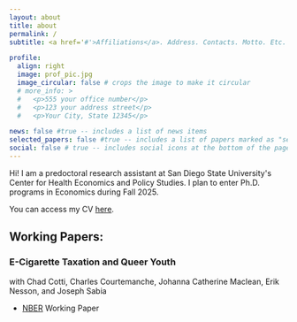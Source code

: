 ```yaml
---
layout: about
title: about
permalink: /
subtitle: <a href='#'>Affiliations</a>. Address. Contacts. Motto. Etc.

profile:
  align: right
  image: prof_pic.jpg
  image_circular: false # crops the image to make it circular
  # more_info: >
  #   <p>555 your office number</p>
  #   <p>123 your address street</p>
  #   <p>Your City, State 12345</p>

news: false #true -- includes a list of news items
selected_papers: false #true -- includes a list of papers marked as "selected={true}"
social: false # true -- includes social icons at the bottom of the page
---
```


Hi! I am a predoctoral research assistant at San Diego State University's 
Center for Health Economics and Policy Studies. I plan to enter Ph.D. programs in Economics 
during Fall 2025.

You can access my CV [here](https://tonychuo1.github.io/assets/pdf/cv.pdf).

## Working Papers:

### E-Cigarette Taxation and Queer Youth
with Chad Cotti, Charles Courtemanche, Johanna Catherine Maclean, Erik Nesson, and Joseph Sabia
- [NBER](https://www.nber.org/papers/w33326) Working Paper
